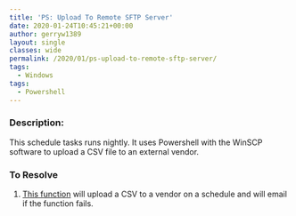 ```yaml
---
title: 'PS: Upload To Remote SFTP Server'
date: 2020-01-24T10:45:21+00:00
author: gerryw1389
layout: single
classes: wide
permalink: /2020/01/ps-upload-to-remote-sftp-server/
tags:
  - Windows
tags:
  - Powershell
---
```

<!--more-->

### Description:

This schedule tasks runs nightly. It uses Powershell with the WinSCP software to upload a CSV file to an external vendor.

### To Resolve

1. [This function](https://github.com/gerryw1389/powershell/blob/main/gwFilesystem/Public/Set-FileViaSFTP.ps1) will upload a CSV to a vendor on a schedule and will email if the function fails.